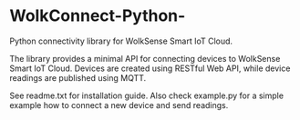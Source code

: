 # WolkConnect-Python-
Python connectivity library for WolkSense Smart IoT Cloud.

The library provides a minimal API for connecting devices to WolkSense Smart IoT Cloud.
Devices are created using RESTful Web API, while device readings are published using MQTT.


See readme.txt for installation guide.
Also check example.py for a simple example how to connect a new device and send readings.
